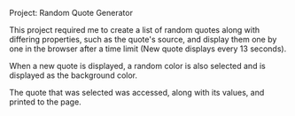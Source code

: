 Project: Random Quote Generator

This project required me to create a list of random quotes along
with differing properties, such as the quote's source, 
and display them one by one in the browser after a 
time limit (New quote displays every 13 seconds).

When a new quote is displayed, a random color is also selected
and is displayed as the background color.

The quote that was selected was accessed, along with its values, and
printed to the page.
